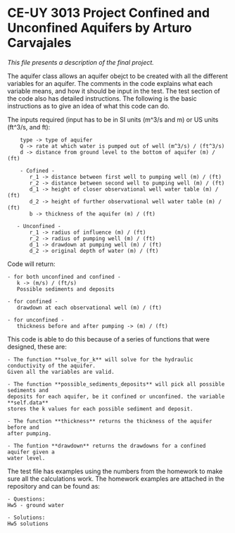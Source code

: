 # CE-UY 3013 Project Confined and Unconfined Aquifers by Arturo Carvajales

*This file presents a description of the final project.*

The aquifer class allows an aquifer obejct to be created with all the different
variables for an aquifer. The comments in the code explains what each variable means,
and how it should be input in the test. The test section of the code also has detailed instructions.
The following is the basic instructions as to give an idea of what this code can do.

The inputs required (input has to be in SI units (m^3/s and m) or US units (ft^3/s, and ft):

        type -> type of aquifer
        Q -> rate at which water is pumped out of well (m^3/s) / (ft^3/s)
        d -> distance from ground level to the bottom of aquifer (m) / (ft)

        - Cofined -
           r_1 -> distance between first well to pumping well (m) / (ft)
           r_2 -> distance between second well to pumping well (m) / (ft)
           d_1 -> height of closer observational well water table (m) / (ft)
           d_2 -> height of further observational well water table (m) / (ft)
           b -> thickness of the aquifer (m) / (ft)

       - Unconfined -
           r_1 -> radius of influence (m) / (ft)
           r_2 -> radius of pumping well (m) / (ft)
           d_1 -> drawdown at pumping well (m) / (ft)
           d_2 -> original depth of water (m) / (ft)


Code will return:

	- for both unconfined and confined -
	   k -> (m/s) / (ft/s)
	   Possible sediments and deposits

	- for confined -
	   drawdown at each observational well (m) / (ft)

	- for unconfined -
	   thickness before and after pumping -> (m) / (ft)


This code is able to do this because of a series of functions that were designed,
these are:

	- The function **solve_for_k** will solve for the hydraulic conductivity of the aquifer.
	Given all the variables are valid.

	- The function **possible_sediments_deposits** will pick all possible sediments and 
	deposits for each aquifer, be it confined or unconfined. the variable **self.data**
	stores the k values for each possible sediment and deposit.

	- The function **thickness** returns the thickness of the aquifer before and
	after pumping.

	- The funtion **drawdown** returns the drawdowns for a confined aquifer given a
	water level.

The test file has examples using the numbers from the homework to make sure all
the calculations work. The homework examples are attached in the repository and can be found as:

	- Questions:
	Hw5 - ground water

	- Solutions:
	Hw5 solutions



